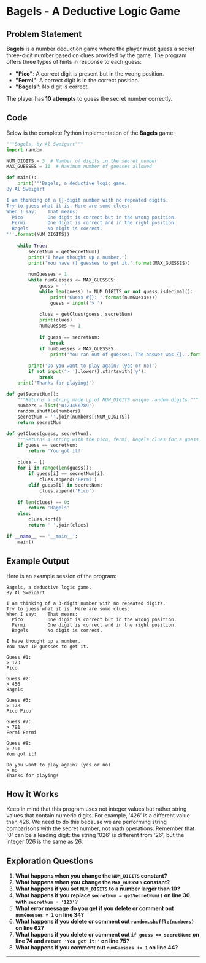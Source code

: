 # Bagels - A Deductive Logic Game

## Problem Statement
**Bagels** is a number deduction game where the player must guess a secret three-digit number based on clues provided by the game. The program offers three types of hints in response to each guess:

- **"Pico"**: A correct digit is present but in the wrong position.
- **"Fermi"**: A correct digit is in the correct position.
- **"Bagels"**: No digit is correct.

The player has **10 attempts** to guess the secret number correctly.

## Code
Below is the complete Python implementation of the **Bagels** game:

```python
"""Bagels, by Al Sweigart"""
import random

NUM_DIGITS = 3  # Number of digits in the secret number
MAX_GUESSES = 10  # Maximum number of guesses allowed

def main():
    print('''Bagels, a deductive logic game.
By Al Sweigart

I am thinking of a {}-digit number with no repeated digits.
Try to guess what it is. Here are some clues:
When I say:    That means:
  Pico         One digit is correct but in the wrong position.
  Fermi        One digit is correct and in the right position.
  Bagels       No digit is correct.
'''.format(NUM_DIGITS))
    
    while True:
        secretNum = getSecretNum()
        print('I have thought up a number.')
        print('You have {} guesses to get it.'.format(MAX_GUESSES))
        
        numGuesses = 1
        while numGuesses <= MAX_GUESSES:
            guess = ''
            while len(guess) != NUM_DIGITS or not guess.isdecimal():
                print('Guess #{}: '.format(numGuesses))
                guess = input('> ')
            
            clues = getClues(guess, secretNum)
            print(clues)
            numGuesses += 1
            
            if guess == secretNum:
                break
            if numGuesses > MAX_GUESSES:
                print('You ran out of guesses. The answer was {}.'.format(secretNum))
        
        print('Do you want to play again? (yes or no)')
        if not input('> ').lower().startswith('y'):
            break
    print('Thanks for playing!')

def getSecretNum():
    """Returns a string made up of NUM_DIGITS unique random digits."""
    numbers = list('0123456789')
    random.shuffle(numbers)
    secretNum = ''.join(numbers[:NUM_DIGITS])
    return secretNum

def getClues(guess, secretNum):
    """Returns a string with the pico, fermi, bagels clues for a guess and secret number pair."""
    if guess == secretNum:
        return 'You got it!'
    
    clues = []
    for i in range(len(guess)):
        if guess[i] == secretNum[i]:
            clues.append('Fermi')
        elif guess[i] in secretNum:
            clues.append('Pico')
    
    if len(clues) == 0:
        return 'Bagels'
    else:
        clues.sort()
        return ' '.join(clues)

if __name__ == '__main__':
    main()
```


## Example Output
Here is an example session of the program:

```
Bagels, a deductive logic game.
By Al Sweigart

I am thinking of a 3-digit number with no repeated digits.
Try to guess what it is. Here are some clues:
When I say:    That means:
  Pico         One digit is correct but in the wrong position.
  Fermi        One digit is correct and in the right position.
  Bagels       No digit is correct.

I have thought up a number.
You have 10 guesses to get it.

Guess #1:
> 123
Pico

Guess #2:
> 456
Bagels

Guess #3:
> 178
Pico Pico

Guess #7:
> 791
Fermi Fermi

Guess #8:
> 791
You got it!

Do you want to play again? (yes or no)
> no
Thanks for playing!
```
## How it Works
Keep in mind that this program uses not integer values but rather string
values that contain numeric digits. For example, '426' is a different value
than 426. We need to do this because we are performing string comparisons
with the secret number, not math operations. Remember that '0' can be
a leading digit: the string '026' is different from '26', but the integer 026 is
the same as 26.

## Exploration Questions

1. **What happens when you change the `NUM_DIGITS` constant?**
2. **What happens when you change the `MAX_GUESSES` constant?**
3. **What happens if you set `NUM_DIGITS` to a number larger than 10?**
4. **What happens if you replace `secretNum = getSecretNum()` on line 30 with `secretNum = '123'`?**
5. **What error message do you get if you delete or comment out `numGuesses = 1` on line 34?**
6. **What happens if you delete or comment out `random.shuffle(numbers)` on line 62?**
7. **What happens if you delete or comment out `if guess == secretNum:` on line 74 and `return 'You got it!'` on line 75?**
8. **What happens if you comment out `numGuesses += 1` on line 44?**

---

